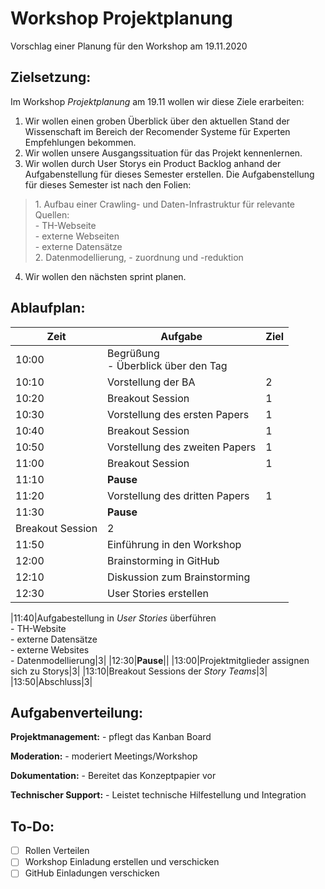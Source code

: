 # Workshop Projektplanung
Vorschlag einer Planung für den Workshop am 19.11.2020


## Zielsetzung:
Im Workshop *Projektplanung* am 19.11 wollen wir diese Ziele erarbeiten:
1. Wir wollen einen groben Überblick über den aktuellen Stand der Wissenschaft im Bereich der Recomender Systeme für Experten Empfehlungen bekommen.
2. Wir wollen unsere Ausgangssituation für das Projekt kennenlernen.
2. Wir wollen durch User Storys ein Product Backlog anhand der Aufgabenstellung für dieses Semester erstellen.
Die Aufgabenstellung für dieses Semester ist nach den Folien:
<blockquote>
	1. Aufbau einer Crawling- und Daten-Infrastruktur für relevante Quellen: </br>
		- TH-Webseite</br>
		- externe Webseiten</br>
		- externe Datensätze</br>
	2. Datenmodellierung, 
		- zuordnung und -reduktion
</blockquote>

4. Wir wollen den nächsten sprint planen.

## Ablaufplan:
|Zeit|Aufgabe|Ziel|
|---|---|---|
|10:00|Begrüßung</br> - Überblick über den Tag</br> ||
|10:10|Vorstellung der BA|2|
|10:20|Breakout Session|1|
|10:30|Vorstellung des ersten Papers|1|
|10:40|Breakout Session|1|
|10:50|Vorstellung des zweiten Papers|1|
|11:00|Breakout Session|1|
|11:10|**Pause**|||
|11:20|Vorstellung des dritten Papers|1|
|11:30|**Pause**
Breakout Session|2|
|11:50|Einführung in den Workshop
|12:00|Brainstorming in GitHub
|12:10|Diskussion zum Brainstorming
|12:30|User Stories erstellen

|11:40|Aufgabestellung in *User Stories* überführen</br>- TH-Website</br>- externe Datensätze</br>- externe Websites<br>- Datenmodellierung|3|
|12:30|**Pause**||
|13:00|Projektmitglieder assignen sich zu Storys|3|
|13:10|Breakout Sessions der *Story Teams*|3|
|13:50|Abschluss|3|

## Aufgabenverteilung:
**Projektmanagement:**
	- pflegt das Kanban Board

**Moderation:**
	- moderiert Meetings/Workshop

**Dokumentation:**
	- Bereitet das Konzeptpapier vor

**Technischer Support:**
	- Leistet technische Hilfestellung und Integration

## To-Do:
- [ ] Rollen Verteilen
- [ ] Workshop Einladung erstellen und verschicken
- [ ] GitHub Einladungen verschicken
